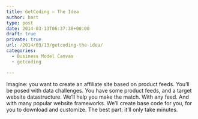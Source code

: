 ```yaml
---
title: GetCoding – The Idea
author: bart
type: post
date: 2014-03-13T06:37:38+00:00
draft: true
private: true
url: /2014/03/13/getcoding-the-idea/
categories:
  - Business Model Canvas
  - getcoding

---
```

Imagine: you want to create an affiliate site based on product feeds. You&#8217;ll be posed with data challenges. You have some product feeds, and a target website datastructure. We&#8217;ll help you make the match. With any feed. And with many popular website frameworks. We&#8217;ll create base code for you, for you to download and customize. The best part: it&#8217;ll only take minutes.